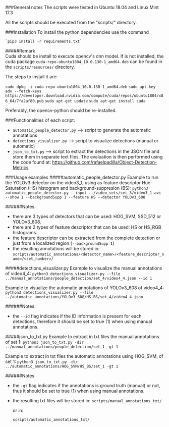 ###General notes
The scripts were tested in Ubuntu 18.04 and Linux Mint 17.3

All the scripts should be executed from the "scripts/" directory.

###Installation
To install the python dependencies use the command

    `pip3 install -r requirements.txt`

#####Remark    
Cuda should be install to execute opencv's dnn model. If is not installed, the cuda package `cuda-repo-ubuntu1804_10.0.130-1_amd64.deb` can be found in the `scripts/resources/` directory.

The steps to install it are:

   `sudo dpkg -i cuda-repo-ubuntu1804_10.0.130-1_amd64.deb`
   `sudo apt-key adv --fetch-keys https://developer.download.nvidia.com/compute/cuda/repos/ubuntu1804/x86_64/7fa2af80.pub`
   `sudo apt-get update`
   `sudo apt-get install cuda`

Preferably, the opencv-python should be re-installed.

###Functionalities of each script:
+ `automatic_people_detector.py` --> script to generate the automatic annotations
+ `detections_visualizer.py` --> script to visualize detections (manual or automatic)
+ `json_to_txt.py` --> script to extract the detections in the JSON file and store them in separate text files.
					  The evaluation is then performed using the code found at: https://github.com/rafaelpadilla/Object-Detection-Metrics

###Usage examples
#####automatic_people_detector.py
Example to run the YOLOv3 detector on the video3_1, using as feature descriptor Hue-Saturation (HS) histogram and background-suppresion (BS):
  `python3 automatic_people_detector.py --input ../video_sets/set_3/video3_1.avi --show 1 --backgroundSupp 1 --feature HS --detector YOLOv3_608`

######Notes:
+ there are 3 types of detectors that can be used: HOG_SVM, SSD_512 or YOLOv3_608.
+ there are 2 types of feature descriptor that can be used: HS or HS_RGB histograms.
+ the feature descriptor can be extracted from the complete detection or just from a localized region (`--backgroundSupp 1`)
+ the resulting annotations will be stored in:
 `scripts/automatic_annotations/<detector_name>/<feature_descriptor_name>/<set_number>/`

#####detections_visualizer.py
Example to visualize the manual annotations of video4_4:
  `python3 detections_visualizer.py --file ../manual_annotations/people_detection/set_4/video4_4.json --id 1`

Example to visualize the automatic annotations of YOLOv3_608 of video4_4:
  `python3 detections_visualizer.py --file ../automatic_annotations/YOLOv3_608/HS_BS/set_4/video4_4.json`

######Notes:
+ the `--id` flag indicates if the ID information is present for each detections, therefore it should be set to true (1) when using manual annotations.

#####json_to_txt.py
Example to extract in txt files the manual annotations of set 1:
  `python3 json_to_txt.py -dir ../manual_annotations/people_detection/set_1 -gt 1`

Example to extract in txt files the automatic annotations using HOG_SVM, of set 1:
  `python3 json_to_txt.py -dir ../automatic_annotations/HOG_SVM/HS_BS/set_1 -gt 1`  

######Notes  
+ the `-gt` flag indicates if the annotations is ground truth (manual) or not, thus it should be set to true (1) when using manual annotations.
+ the resulting txt files will be stored in:
  `scripts/manual_annotations_txt/`

  or in:

  `scripts/automatic_annotations_txt/`
